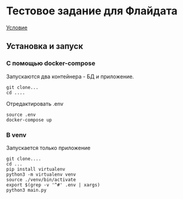 # Тестовое задание для Флайдата

[Условие](#link_to_pdf)

## Установка и запуск

### С помощью docker-compose

Запускаются два контейнера - БД и приложение.

```commandline
git clone...
cd ....
```
Отредактировать .env
```commandline
source .env
docker-compose up
```

### В venv

Запускается только приложение

```commandline
git clone....
cd ...
pip install virtualenv
python3 -m virtualenv venv
source ./venv/bin/activate
export $(grep -v '^#' .env | xargs)
python3 main.py
```